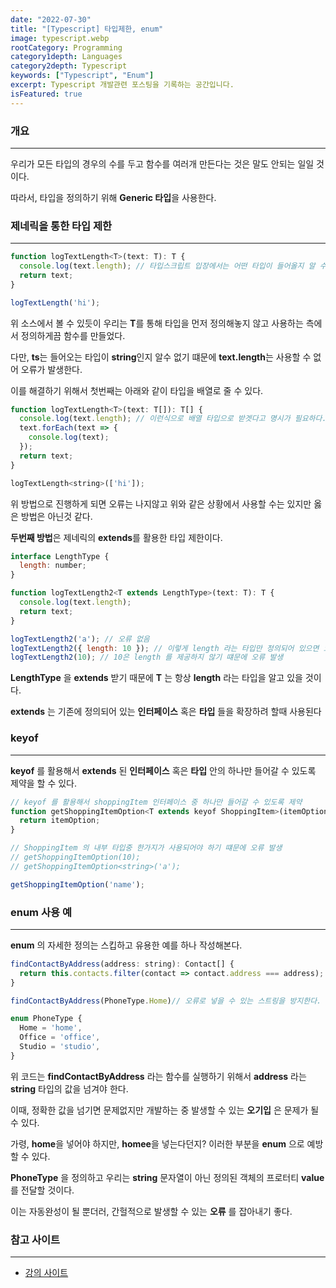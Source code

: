 ```yaml
---
date: "2022-07-30"
title: "[Typescript] 타입제한, enum"
image: typescript.webp
rootCategory: Programming
category1depth: Languages
category2depth: Typescript
keywords: ["Typescript", "Enum"]
excerpt: Typescript 개발관련 포스팅을 기록하는 공간입니다.
isFeatured: true
---
```



### 개요

---

우리가 모든 타입의 경우의 수를 두고 함수를 여러개 만든다는 것은 말도 안되는 일일 것이다.

따라서, 타입을 정의하기 위해 **Generic 타입**을 사용한다.

### 제네릭을 통한 타입 제한
---

```js
function logTextLength<T>(text: T): T {
  console.log(text.length); // 타입스크립트 입장에서는 어떤 타입이 들어올지 알 수 없기 떄문에 오류가 발생
  return text;
}

logTextLength('hi');
```
위 소스에서 볼 수 있듯이 우리는 **T**를 통해 타입을 먼저 정의해놓지 않고 사용하는 측에서 정의하게끔 함수를 만들었다.

다만, **ts**는 들어오는 타입이 **string**인지 알수 없기 떄문에 **text.length**는 사용할 수 없어 오류가 발생한다.

이를 해결하기 위해서 첫번째는 아래와 같이 타입을 배열로 줄 수 있다.

```js
function logTextLength<T>(text: T[]): T[] {
  console.log(text.length); // 이런식으로 배열 타입으로 받겟다고 명시가 필요하다.
  text.forEach(text => {
    console.log(text);
  }); 
  return text;
}

logTextLength<string>(['hi']);
```

위 방법으로 진행하게 되면 오류는 나지않고 위와 같은 상황에서 사용할 수는 있지만 옳은 방법은 아닌것 같다.

**두번째 방법**은 제네릭의 **extends**를 활용한 타입 제한이다.

```js
interface LengthType {
  length: number;
}

function logTextLength2<T extends LengthType>(text: T): T {
  console.log(text.length);
  return text;
}

logTextLength2('a'); // 오류 없음
logTextLength2({ length: 10 }); // 이렇게 length 라는 타입만 정의되어 있으면 오류가 발생하지 않는다.
logTextLength2(10); // 10은 length 를 제공하지 않기 떄문에 오류 발생

```
**LengthType** 을 **extends** 받기 때문에 **T** 는 항상 **length** 라는 타입을 알고 있을 것이다.

**extends** 는 기존에 정의되어 있는 **인터페이스** 혹은 **타입** 들을 확장하려 할때 사용된다

### keyof
---

**keyof** 를 활용해서 **extends** 된 **인터페이스** 혹은 **타입** 안의 하나만 들어갈 수 있도록 제약을 할 수 있다.

```js
// keyof 를 활용해서 shoppingItem 인터페이스 중 하나만 들어갈 수 있도록 제약
function getShoppingItemOption<T extends keyof ShoppingItem>(itemOption: T): T {
  return itemOption;
}

// ShoppingItem 의 내부 타입중 한가지가 사용되어야 하기 떄문에 오류 발생
// getShoppingItemOption(10);
// getShoppingItemOption<string>('a');

getShoppingItemOption('name');
```
### enum 사용 예
---

**enum** 의 자세한 정의는 스킵하고 유용한 예를 하나 작성해본다.

```js
findContactByAddress(address: string): Contact[] {
  return this.contacts.filter(contact => contact.address === address);
}

findContactByAddress(PhoneType.Home)// 오류로 넣을 수 있는 스트링을 방지한다.

enum PhoneType {
  Home = 'home',
  Office = 'office',
  Studio = 'studio',
}
```
위 코드는 **findContactByAddress** 라는 함수를 실행하기 위해서 **address** 라는 **string** 타입의 값을 넘겨야 한다.

이때, 정확한 값을 넘기면 문제없지만 개발하는 중 발생할 수 있는 **오기입** 은 문제가 될 수 있다.

가령, **home**을 넣어야 하지만, **homee**을 넣는다던지? 이러한 부분을 **enum** 으로 예방할 수 있다.

**PhoneType** 을 정의하고 우리는 **string** 문자열이 아닌 정의된 객체의 프로터티 **value** 를 전달할 것이다.

이는 자동완성이 될 뿐더러, 간헐적으로 발생할 수 있는 **오류** 를 잡아내기 좋다.

### 참고 사이트
---

- [강의 사이트](https://www.inflearn.com/course/%ED%83%80%EC%9E%85%EC%8A%A4%ED%81%AC%EB%A6%BD%ED%8A%B8-%EC%8B%A4%EC%A0%84/unit/61104?tab=community)